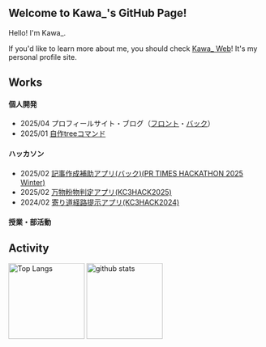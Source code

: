 ## Welcome to Kawa_'s GitHub Page!
Hello! I'm Kawa_. 

If you'd like to learn more about me, you should check [Kawa_ Web](https://kawa0x5f.com)!
It's my personal profile site.

## Works
#### 個人開発
- 2025/04 プロフィールサイト・ブログ（[フロント](https://github.com/Kawa0x5F/homepage)・[バック](https://github.com/Kawa0x5F/homepage_backend)）
- 2025/01 [自作treeコマンド](https://github.com/Kawa0x5F/tree)

#### ハッカソン
- 2025/02 [記事作成補助アプリ(バック)(PR TIMES HACKATHON 2025 Winter)](https://github.com/Kawa0x5F/DreamArticleGenerator_back)
- 2025/02 [万物粉物判定アプリ(KC3HACK2025)](https://github.com/kc3hack/2025_14)
- 2024/02 [寄り道経路提示アプリ(KC3HACK2024)](https://github.com/kc3hack/2024_G)


#### 授業・部活動

## Activity
<p align="left"> 
  <img alt="Top Langs" height="150px" src="https://github-readme-stats.vercel.app/api/top-langs/?username=Kawa0x5F&layout=compact&show_icons=true&theme=onedark" />
  <img alt="github stats" height="150px" src="https://github-readme-stats.vercel.app/api?username=Kawa0x5F&theme=onedark&show_icons=ture" />
</p>
